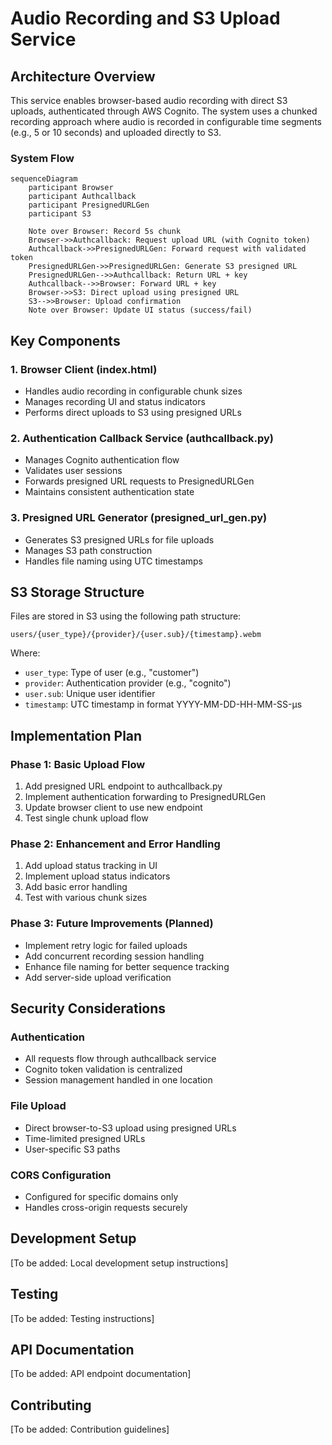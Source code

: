 # Audio Recording and S3 Upload Service

## Architecture Overview

This service enables browser-based audio recording with direct S3 uploads, authenticated through AWS Cognito. The system uses a chunked recording approach where audio is recorded in configurable time segments (e.g., 5 or 10 seconds) and uploaded directly to S3.

### System Flow
```mermaid
sequenceDiagram
    participant Browser
    participant Authcallback
    participant PresignedURLGen
    participant S3
    
    Note over Browser: Record 5s chunk
    Browser->>Authcallback: Request upload URL (with Cognito token)
    Authcallback->>PresignedURLGen: Forward request with validated token
    PresignedURLGen->>PresignedURLGen: Generate S3 presigned URL
    PresignedURLGen-->>Authcallback: Return URL + key
    Authcallback-->>Browser: Forward URL + key
    Browser->>S3: Direct upload using presigned URL
    S3-->>Browser: Upload confirmation
    Note over Browser: Update UI status (success/fail)
```

## Key Components

### 1. Browser Client (index.html)
- Handles audio recording in configurable chunk sizes
- Manages recording UI and status indicators
- Performs direct uploads to S3 using presigned URLs

### 2. Authentication Callback Service (authcallback.py)
- Manages Cognito authentication flow
- Validates user sessions
- Forwards presigned URL requests to PresignedURLGen
- Maintains consistent authentication state

### 3. Presigned URL Generator (presigned_url_gen.py)
- Generates S3 presigned URLs for file uploads
- Manages S3 path construction
- Handles file naming using UTC timestamps

## S3 Storage Structure

Files are stored in S3 using the following path structure:
```
users/{user_type}/{provider}/{user.sub}/{timestamp}.webm
```
Where:
- `user_type`: Type of user (e.g., "customer")
- `provider`: Authentication provider (e.g., "cognito")
- `user.sub`: Unique user identifier
- `timestamp`: UTC timestamp in format YYYY-MM-DD-HH-MM-SS-μs

## Implementation Plan

### Phase 1: Basic Upload Flow
1. Add presigned URL endpoint to authcallback.py
2. Implement authentication forwarding to PresignedURLGen
3. Update browser client to use new endpoint
4. Test single chunk upload flow

### Phase 2: Enhancement and Error Handling
1. Add upload status tracking in UI
2. Implement upload status indicators
3. Add basic error handling
4. Test with various chunk sizes

### Phase 3: Future Improvements (Planned)
- Implement retry logic for failed uploads
- Add concurrent recording session handling
- Enhance file naming for better sequence tracking
- Add server-side upload verification

## Security Considerations

### Authentication
- All requests flow through authcallback service
- Cognito token validation is centralized
- Session management handled in one location

### File Upload
- Direct browser-to-S3 upload using presigned URLs
- Time-limited presigned URLs
- User-specific S3 paths

### CORS Configuration
- Configured for specific domains only
- Handles cross-origin requests securely

## Development Setup

[To be added: Local development setup instructions]

## Testing

[To be added: Testing instructions]

## API Documentation

[To be added: API endpoint documentation]

## Contributing

[To be added: Contribution guidelines]
